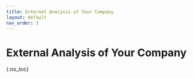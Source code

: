 ```yaml
---
title: External Analysis of Your Company
layout: default
nav_order: 3
---
```

# External Analysis of Your Company
{:no_toc}